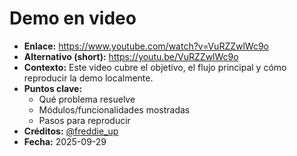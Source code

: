 # Demo en video

- **Enlace:** https://www.youtube.com/watch?v=VuRZZwlWc9o  
- **Alternativo (short):** https://youtu.be/VuRZZwlWc9o
- **Contexto:** Este video cubre el objetivo, el flujo principal y cómo reproducir la demo localmente.
- **Puntos clave:**
  - Qué problema resuelve
  - Módulos/funcionalidades mostradas
  - Pasos para reproducir
- **Créditos:** [@freddie_up](https://github.com/freddie_up)
- **Fecha:** 2025-09-29
